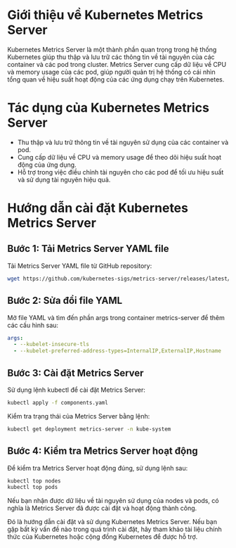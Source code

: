 # Giới thiệu về Kubernetes Metrics Server

Kubernetes Metrics Server là một thành phần quan trọng trong hệ thống Kubernetes giúp thu thập và lưu trữ các thông tin về tài nguyên của các container và các pod trong cluster. Metrics Server cung cấp dữ liệu về CPU và memory usage của các pod, giúp người quản trị hệ thống có cái nhìn tổng quan về hiệu suất hoạt động của các ứng dụng chạy trên Kubernetes.

# Tác dụng của Kubernetes Metrics Server

- Thu thập và lưu trữ thông tin về tài nguyên sử dụng của các container và pod.
- Cung cấp dữ liệu về CPU và memory usage để theo dõi hiệu suất hoạt động của ứng dụng.
- Hỗ trợ trong việc điều chỉnh tài nguyên cho các pod để tối ưu hiệu suất và sử dụng tài nguyên hiệu quả.

# Hướng dẫn cài đặt Kubernetes Metrics Server

## Bước 1: Tải Metrics Server YAML file

Tải Metrics Server YAML file từ GitHub repository:

```bash
wget https://github.com/kubernetes-sigs/metrics-server/releases/latest/download/components.yaml
```

## Bước 2: Sửa đổi file YAML

Mở file YAML và tìm đến phần args trong container metrics-server để thêm các cấu hình sau:

```yaml
args:
  - --kubelet-insecure-tls
  - --kubelet-preferred-address-types=InternalIP,ExternalIP,Hostname
```

## Bước 3: Cài đặt Metrics Server

Sử dụng lệnh kubectl để cài đặt Metrics Server:

```bash
kubectl apply -f components.yaml
```

Kiểm tra trạng thái của Metrics Server bằng lệnh:

```bash
kubectl get deployment metrics-server -n kube-system
```

## Bước 4: Kiểm tra Metrics Server hoạt động

Để kiểm tra Metrics Server hoạt động đúng, sử dụng lệnh sau:

```bash
kubectl top nodes
kubectl top pods
```

Nếu bạn nhận được dữ liệu về tài nguyên sử dụng của nodes và pods, có nghĩa là Metrics Server đã được cài đặt và hoạt động thành công.

Đó là hướng dẫn cài đặt và sử dụng Kubernetes Metrics Server. Nếu bạn gặp bất kỳ vấn đề nào trong quá trình cài đặt, hãy tham khảo tài liệu chính thức của Kubernetes hoặc cộng đồng Kubernetes để được hỗ trợ.
